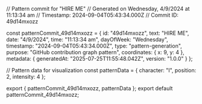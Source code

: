 // Pattern commit for "HIRE ME"
// Generated on Wednesday, 4/9/2024 at 11:13:34 am
// Timestamp: 2024-09-04T05:43:34.000Z
// Commit ID: 49d14mxozz

const patternCommit_49d14mxozz = {
  id: "49d14mxozz",
  text: "HIRE ME",
  date: "4/9/2024",
  time: "11:13:34 am",
  dayOfWeek: "Wednesday",
  timestamp: "2024-09-04T05:43:34.000Z",
  type: "pattern-generation",
  purpose: "GitHub contribution graph pattern",
  coordinates: {
    x: 9,
    y: 4
  },
  metadata: {
    generatedAt: "2025-07-25T11:55:48.042Z",
    version: "1.0.0"
  }
};

// Pattern data for visualization
const patternData = {
  character: "I",
  position: 2,
  intensity: 4
};

export { patternCommit_49d14mxozz, patternData };
export default patternCommit_49d14mxozz;

